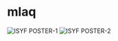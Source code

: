 # mlaq

![ISYF POSTER-1](https://user-images.githubusercontent.com/22348410/196337939-6238b720-b421-42a2-9b4c-e563bbee7294.png)
![ISYF POSTER-2](https://user-images.githubusercontent.com/22348410/196337947-4635c3c6-a6b8-4f2b-adcd-c7f49d630d38.png)

